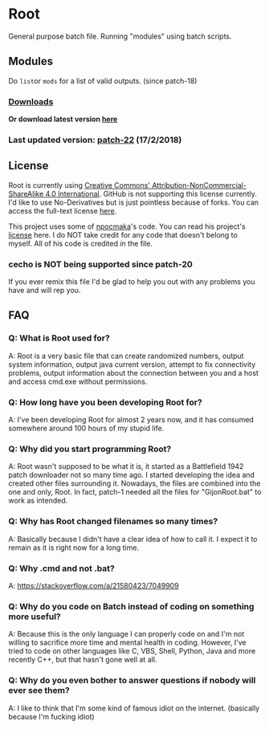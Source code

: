# **Root**
General purpose batch file. Running "modules" using batch scripts.

## Modules
Do `list`or `mods` for a list of valid outputs. (since patch-18)

### [Downloads](http://www.github.com/GijonDev/Root/releases)
**Or download latest version [here](https://github.com/GijonDev/Root/releases/download/patch-22/Root.cmd)**
### Last updated version: [patch-22](https://github.com/GijonDev/Root/blob/master/Root.cmd) (17/2/2018)

## License
Root is currently using [Creative Commons' Attribution-NonCommercial-ShareAlike 4.0 International](https://creativecommons.org/licenses/by-nc-sa/4.0/). GitHub is not supporting this license currently. I'd like to use No-Derivatives but is just pointless because of forks. You can access the full-text license [here](https://creativecommons.org/licenses/by-nc-nd/4.0/legalcode). 

This project uses some of [npocmaka](http://www.github.com/npocmaka)'s code. You can read his project's [license](https://github.com/npocmaka/batch.scripts/blob/master/LICENSE) here.
I do NOT take credit for any code that doesn't belong to myself. All of his code is credited *in* the file.

### **cecho is NOT being supported since patch-20**

If you ever remix this file I'd be glad to help you out with any problems you have and will rep you.

## FAQ

### Q: What is Root used for?
A: Root is a very basic file that can create randomized numbers, output system information, output java current version, attempt to fix connectivity problems, output information about the connection between you and a host and access cmd.exe without permissions.

### Q: How long have you been developing Root for?
A: I've been developing Root for almost 2 years now, and it has consumed somewhere around 100 hours of my stupid life.

### Q: Why did you start programming Root?
A: Root wasn't supposed to be what it is, it started as a Battlefield 1942 patch downloader not so many time ago. I started developing the idea and created other files surrounding it. Nowadays, the files are combined into the one and only, Root. In fact, patch-1 needed all the files for "GijonRoot.bat" to work as intended.

### Q: Why has Root changed filenames so many times?
A: Basically because I didn't have a clear idea of how to call it. I expect it to remain as it is right now for a long time.

### Q: Why .cmd and not .bat?
A: https://stackoverflow.com/a/21580423/7049909

### Q: Why do you code on Batch instead of coding on something more useful?
A: Because this is the only language I can properly code on and I'm not willing to sacrifice more time and mental health in coding. However, I've tried to code on other languages like C, VBS, Shell, Python, Java and more recently C++, but that hasn't gone well at all.

### Q: Why do you even bother to answer questions if nobody will ever see them?
A: I like to think that I'm some kind of famous idiot on the internet. (basically because I'm fucking idiot)
